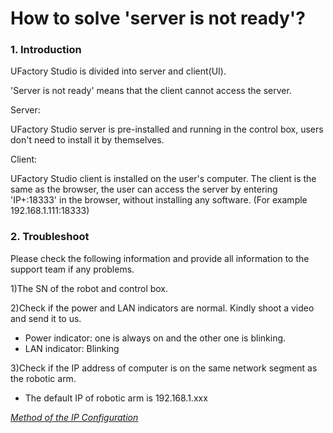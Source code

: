 # How to solve 'server is not ready'?

### 1. Introduction

UFactory Studio is divided into server and client(UI).

'Server is not ready' means that the client cannot access the server.



Server:

UFactory Studio server is pre-installed and running in the control box, users don't need to install it by themselves.



Client:

UFactory Studio client is installed on the user's computer. The client is the same as the browser, the user can access the server by entering 'IP+:18333' in the browser, without installing any software. (For example 192.168.1.111:18333)



### 2. Troubleshoot

Please check the following information and provide all information to the support team if any problems.

1\)The SN of the robot and control box.

2\)Check if the power and LAN indicators are normal. Kindly shoot a video and send it to us.

* Power indicator: one is always on and the other one is blinking.
* LAN indicator: Blinking

3\)Check if the IP address of computer is on the same network segment as the robotic arm.

* The default IP of robotic arm is 192.168.1.xxx



[_Method of the IP Configuration_](https://forum.ufactory.cc/t/computer-ip-configuration/2530)

&#x20; &#x20;

